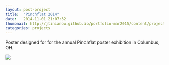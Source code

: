 ```yaml
---
layout: post-project
title:  "Pinchflat 2014"
date:   2014-11-01 21:07:32
thumbnail: http://jtinianow.github.io/portfolio-mar2015/content/projects/pinchflat2014/pinchflat2014-thumb.jpg
categories: projects
---
```

Poster designed for for the annual Pinchflat poster exhibition in Columbus, OH.

<div>
<img src="{{ site.url }}{{ site.baseurl }}/content/projects/pinchflat2014/pinchflat2014.jpg" />
</div>
